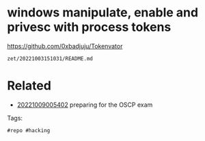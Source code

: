 # windows manipulate, enable and privesc with process tokens
https://github.com/0xbadjuju/Tokenvator

` zet/20221003151031/README.md `

# Related

- [20221009005402](/zet/20221009005402/README.md) preparing for the OSCP exam

Tags:

    #repo #hacking
